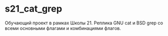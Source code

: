 # s21_cat_grep
Обучающий проект в рамках Школы 21. Реплика GNU cat и BSD grep со всеми основными флагами и комбинациями флагов.
